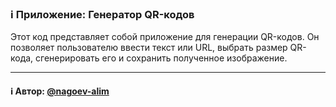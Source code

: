 ### ℹ️ Приложение: Генератор QR-кодов

Этот код представляет собой приложение для генерации QR-кодов.
Он позволяет пользователю ввести текст или URL, выбрать размер QR-кода,
сгенерировать его и сохранить полученное изображение.

-----
#### ℹ️ Автор: [@nagoev-alim](https://github.com/nagoev-alim)

